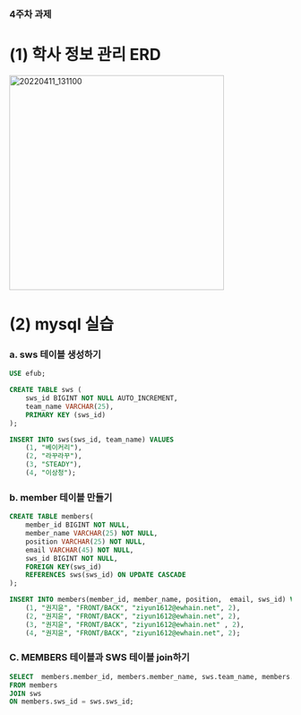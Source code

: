 ### 4주차 과제 
# (1) 학사 정보 관리 ERD
<img width="383" alt="20220411_131100" src="https://user-images.githubusercontent.com/76603301/162665394-caa0cf53-b687-47e4-88c3-5ace650fe8bf.png">

# (2) mysql 실습

### a. sws 테이블 생성하기 
```sql
USE efub;

CREATE TABLE sws (
    sws_id BIGINT NOT NULL AUTO_INCREMENT,
    team_name VARCHAR(25),
    PRIMARY KEY (sws_id)
);

INSERT INTO sws(sws_id, team_name) VALUES
    (1, "베이커리"),
    (2, "라꾸라꾸"),
    (3, "STEADY"),
    (4, "이상청");
```

### b. member 테이블 만들기 
```sql
CREATE TABLE members(
	member_id BIGINT NOT NULL,
    member_name VARCHAR(25) NOT NULL, 
    position VARCHAR(25) NOT NULL,
    email VARCHAR(45) NOT NULL,
    sws_id BIGINT NOT NULL,
    FOREIGN KEY(sws_id) 
    REFERENCES sws(sws_id) ON UPDATE CASCADE
);   

INSERT INTO members(member_id, member_name, position,  email, sws_id) VALUES
	(1, "권지윤", "FRONT/BACK", "ziyun1612@ewhain.net", 2), 
    (2, "권지윤", "FRONT/BACK", "ziyun1612@ewhain.net", 2), 
    (3, "권지윤", "FRONT/BACK", "ziyun1612@ewhain.net" , 2), 
    (4, "권지윤", "FRONT/BACK", "ziyun1612@ewhain.net", 2);

```

### C. MEMBERS 테이블과 SWS 테이블 join하기 
```sql
SELECT  members.member_id, members.member_name, sws.team_name, members.position,  members.email, members.sws_id
FROM members
JOIN sws
ON members.sws_id = sws.sws_id;

```



